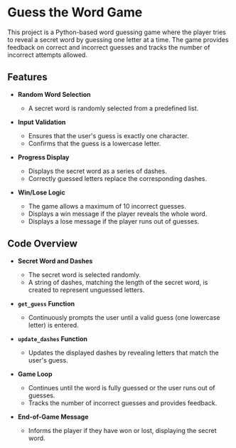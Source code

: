 # Guess the Word Game

This project is a Python-based word guessing game where the player tries to reveal a secret word by guessing one letter at a time. The game provides feedback on correct and incorrect guesses and tracks the number of incorrect attempts allowed.

## Features

- **Random Word Selection**
  - A secret word is randomly selected from a predefined list.

- **Input Validation**
  - Ensures that the user's guess is exactly one character.
  - Confirms that the guess is a lowercase letter.

- **Progress Display**
  - Displays the secret word as a series of dashes.
  - Correctly guessed letters replace the corresponding dashes.

- **Win/Lose Logic**
  - The game allows a maximum of 10 incorrect guesses.
  - Displays a win message if the player reveals the whole word.
  - Displays a lose message if the player runs out of guesses.

## Code Overview

- **Secret Word and Dashes**
  - The secret word is selected randomly.
  - A string of dashes, matching the length of the secret word, is created to represent unguessed letters.

- **`get_guess` Function**
  - Continuously prompts the user until a valid guess (one lowercase letter) is entered.

- **`update_dashes` Function**
  - Updates the displayed dashes by revealing letters that match the user's guess.

- **Game Loop**
  - Continues until the word is fully guessed or the user runs out of guesses.
  - Tracks the number of incorrect guesses and provides feedback.

- **End-of-Game Message**
  - Informs the player if they have won or lost, displaying the secret word.


